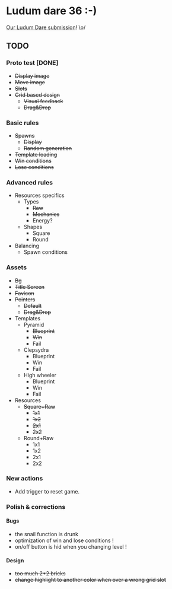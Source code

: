 # Ludum dare 36 :-)

[Our Ludum Dare submission](http://ludumdare.com/compo/ludum-dare-36/?action=preview&uid=26047)! \o/

## TODO

### Proto test [DONE]

* ~~Display image~~
* ~~Move image~~
* ~~Slots~~
* ~~Grid based design~~
  * ~~Visual feedback~~
  * ~~Drag&Drop~~

### Basic rules

* ~~Spawns~~
  * ~~Display~~
  * ~~Random generation~~
* ~~Template loading~~
* ~~Win conditions~~
* ~~Lose conditions~~

### Advanced rules

* Resources specifics
  * Types
    * ~~Raw~~
    * ~~Mechanics~~
    * Energy?
  * Shapes
    * Square
    * Round
* Balancing
  * Spawn conditions

### Assets

* ~~Bg~~
* ~~Title Screen~~
* ~~Favicon~~
* ~~Pointers~~
  * ~~Default~~
  * ~~Drag&Drop~~
* Templates
  * Pyramid
    * ~~Blueprint~~
    * ~~Win~~
    * Fail
  * Clepsydra
    * Blueprint
    * Win
    * Fail
  * High wheeler
    * Blueprint
    * Win
    * Fail
* Resources
  * ~~Square+Raw~~
    * ~~1x1~~
    * ~~1x2~~
    * ~~2x1~~
    * ~~2x2~~
  * Round+Raw
    * 1x1
    * 1x2
    * 2x1
    * 2x2
    
### New actions
* Add trigger to reset game.

### Polish & corrections

#### Bugs

* the snail function is drunk
* optimization of win and lose conditions !
* on/off button is hid when you changing level !

#### Design

* ~~too much 2*2 bricks~~
* ~~change highlight to another color when over a wrong grid slot~~
